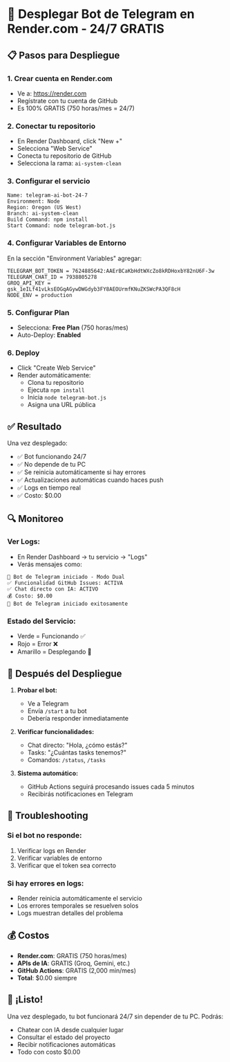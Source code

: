 # 🚀 Desplegar Bot de Telegram en Render.com - 24/7 GRATIS

## 📋 **Pasos para Despliegue**

### 1. **Crear cuenta en Render.com**

- Ve a: https://render.com
- Regístrate con tu cuenta de GitHub
- Es 100% GRATIS (750 horas/mes = 24/7)

### 2. **Conectar tu repositorio**

- En Render Dashboard, click "New +"
- Selecciona "Web Service"
- Conecta tu repositorio de GitHub
- Selecciona la rama: `ai-system-clean`

### 3. **Configurar el servicio**

```
Name: telegram-ai-bot-24-7
Environment: Node
Region: Oregon (US West)
Branch: ai-system-clean
Build Command: npm install
Start Command: node telegram-bot.js
```

### 4. **Configurar Variables de Entorno**

En la sección "Environment Variables" agregar:

```
TELEGRAM_BOT_TOKEN = 7624885642:AAErBCaKbHdtWXcZo8kRDHoxbY82nU6F-3w
TELEGRAM_CHAT_ID = 7938805278
GROQ_API_KEY = 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
NODE_ENV = production
```

### 5. **Configurar Plan**

- Selecciona: **Free Plan** (750 horas/mes)
- Auto-Deploy: **Enabled**

### 6. **Deploy**

- Click "Create Web Service"
- Render automáticamente:
  - Clona tu repositorio
  - Ejecuta `npm install`
  - Inicia `node telegram-bot.js`
  - Asigna una URL pública

## ✅ **Resultado**

Una vez desplegado:

- ✅ Bot funcionando 24/7
- ✅ No depende de tu PC
- ✅ Se reinicia automáticamente si hay errores
- ✅ Actualizaciones automáticas cuando haces push
- ✅ Logs en tiempo real
- ✅ Costo: $0.00

## 🔍 **Monitoreo**

### **Ver Logs:**

- En Render Dashboard → tu servicio → "Logs"
- Verás mensajes como:

```
🤖 Bot de Telegram iniciado - Modo Dual
✅ Funcionalidad GitHub Issues: ACTIVA
✅ Chat directo con IA: ACTIVO
💰 Costo: $0.00
🚀 Bot de Telegram iniciado exitosamente
```

### **Estado del Servicio:**

- Verde = Funcionando ✅
- Rojo = Error ❌
- Amarillo = Desplegando 🔄

## 🎯 **Después del Despliegue**

1. **Probar el bot:**

   - Ve a Telegram
   - Envía `/start` a tu bot
   - Debería responder inmediatamente

2. **Verificar funcionalidades:**

   - Chat directo: "Hola, ¿cómo estás?"
   - Tasks: "¿Cuántas tasks tenemos?"
   - Comandos: `/status`, `/tasks`

3. **Sistema automático:**
   - GitHub Actions seguirá procesando issues cada 5 minutos
   - Recibirás notificaciones en Telegram

## 🔧 **Troubleshooting**

### **Si el bot no responde:**

1. Verificar logs en Render
2. Verificar variables de entorno
3. Verificar que el token sea correcto

### **Si hay errores en logs:**

- Render reinicia automáticamente el servicio
- Los errores temporales se resuelven solos
- Logs muestran detalles del problema

## 💰 **Costos**

- **Render.com**: GRATIS (750 horas/mes)
- **APIs de IA**: GRATIS (Groq, Gemini, etc.)
- **GitHub Actions**: GRATIS (2,000 min/mes)
- **Total**: $0.00 siempre

## 🎉 **¡Listo!**

Una vez desplegado, tu bot funcionará 24/7 sin depender de tu PC. Podrás:

- Chatear con IA desde cualquier lugar
- Consultar el estado del proyecto
- Recibir notificaciones automáticas
- Todo con costo $0.00
